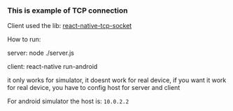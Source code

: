 ### This is example of TCP connection

Client used the lib: [react-native-tcp-socket](https://github.com/Rapsssito/react-native-tcp-socket)

How to run:

server: node ./server.js

client: react-native run-android

it only works for simulator, it doesnt work for real device, if you want it work for real device, you have to config host for server and client

For android simulator the host is: `10.0.2.2`
